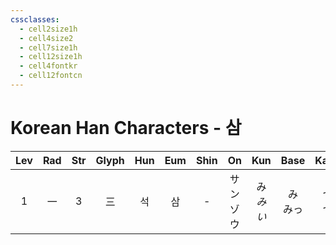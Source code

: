 ```yaml
---
cssclasses:
  - cell2size1h
  - cell4size2
  - cell7size1h
  - cell12size1h
  - cell4fontkr
  - cell12fontcn
---
```


# Korean Han Characters - 삼

| Lev | Rad | Str | Glyph | Hun | Eum | Shin |    On    |    Kun    |  Base   |  Kana  | Simp | Man |  Can  | Viet |
| :-: | :-: | :-: | :---: | :-: | :-: | :--: | :------: | :-------: | :-----: | :----: | :--: | :-: | :---: | :--: |
|  1  |  一  |  3  |   三   |  석  |  삼  |  -   | サン<br>ゾウ | み<br>*みい* | み<br>みっ | つ<br>つ |  -   | sān | saam1 | tam  |
